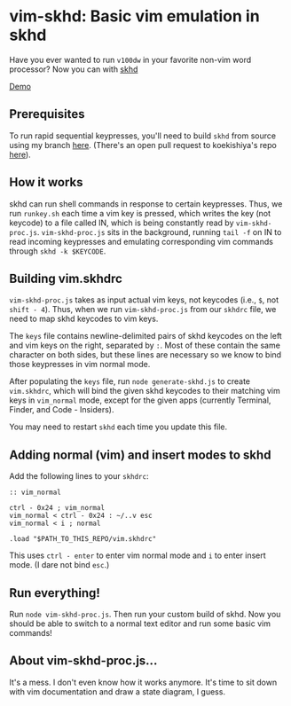 # vim-skhd: Basic vim emulation in skhd

Have you ever wanted to run `v100dw` in your favorite non-vim word processor? Now you can with [skhd](https://github.com/koekeishiya/skhd/)

[Demo](https://streamable.com/swg0zx)

## Prerequisites

To run rapid sequential keypresses, you'll need to build `skhd` from source using my branch [here](https://github.com/patrickhpan/skhd). (There's an open pull request to koekishiya's repo [here](https://github.com/koekeishiya/skhd/pull/129)).

## How it works

skhd can run shell commands in response to certain keypresses. Thus, we run `runkey.sh` each time a vim key is pressed, which writes the key (not keycode) to a file called IN, which is being constantly read by `vim-skhd-proc.js`. `vim-skhd-proc.js` sits in the background, running `tail -f` on IN to read incoming keypresses and emulating corresponding vim commands through `skhd -k $KEYCODE`. 

## Building vim.skhdrc
`vim-skhd-proc.js` takes as input actual vim keys, not keycodes (i.e., `$`, not `shift - 4`). Thus, when we run `vim-skhd-proc.js` from our `skhdrc` file, we need to map skhd keycodes to vim keys. 

The `keys` file contains newline-delimited pairs of skhd keycodes on the left and vim keys on the right, separated by `:`. Most of these contain the same character on both sides, but these lines are necessary so we know to bind those keypresses in vim normal mode. 

After populating the `keys` file, run `node generate-skhd.js` to create `vim.skhdrc`, which will bind the given skhd keycodes to their matching vim keys in `vim_normal` mode, except for the given apps (currently Terminal, Finder, and Code - Insiders). 

You may need to restart `skhd` each time you update this file.

## Adding normal (vim) and insert modes to skhd

Add the following lines to your `skhdrc`:
```
:: vim_normal 

ctrl - 0x24 ; vim_normal
vim_normal < ctrl - 0x24 : ~/..v esc
vim_normal < i ; normal

.load "$PATH_TO_THIS_REPO/vim.skhdrc"
```
This uses `ctrl - enter` to enter vim normal mode and `i` to enter insert mode. (I dare not bind `esc`.)

## Run everything!

Run `node vim-skhd-proc.js`. Then run your custom build of skhd. Now you should be able to switch to a normal text editor and run some basic vim commands!

## About vim-skhd-proc.js...

It's a mess. I don't even know how it works anymore. It's time to sit down with vim documentation and draw a state diagram, I guess.
